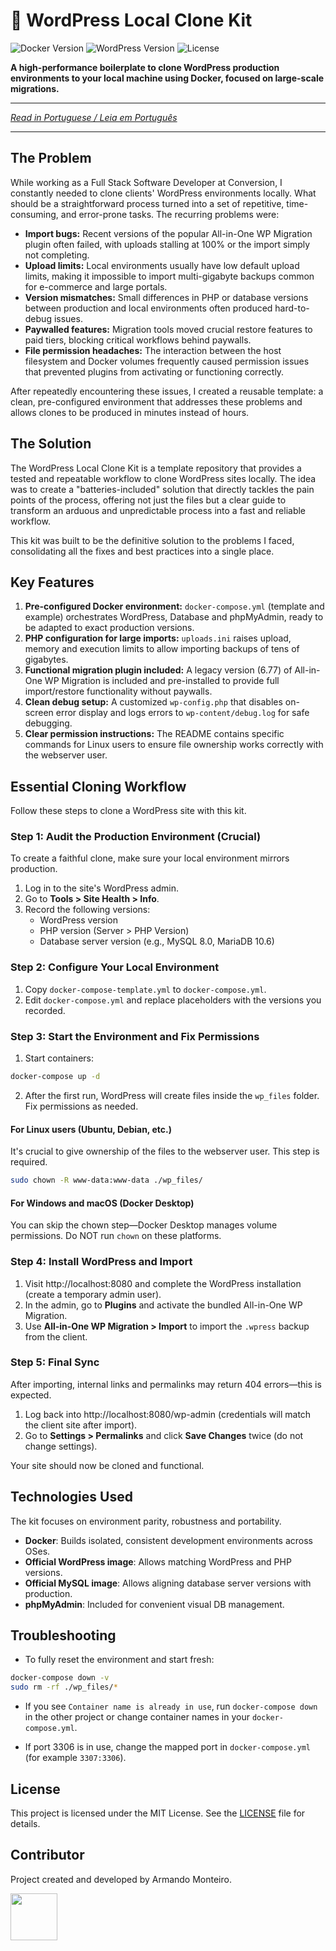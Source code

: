 # 🚀 WordPress Local Clone Kit

![Docker Version](https://img.shields.io/badge/docker-20.10+-blue.svg)
![WordPress Version](https://img.shields.io/badge/wordpress-legacy%20%26%20latest-brightgreen.svg)
![License](https://img.shields.io/badge/license-MIT-green.svg)

**A high-performance boilerplate to clone WordPress production environments to your local machine using Docker, focused on large-scale migrations.**

---

_[Read in Portuguese / Leia em Português](README-PT.md)_

---

## The Problem

While working as a Full Stack Software Developer at Conversion, I constantly needed to clone clients' WordPress environments locally. What should be a straightforward process turned into a set of repetitive, time-consuming, and error-prone tasks. The recurring problems were:

- **Import bugs:** Recent versions of the popular All-in-One WP Migration plugin often failed, with uploads stalling at 100% or the import simply not completing.
- **Upload limits:** Local environments usually have low default upload limits, making it impossible to import multi-gigabyte backups common for e-commerce and large portals.
- **Version mismatches:** Small differences in PHP or database versions between production and local environments often produced hard-to-debug issues.
- **Paywalled features:** Migration tools moved crucial restore features to paid tiers, blocking critical workflows behind paywalls.
- **File permission headaches:** The interaction between the host filesystem and Docker volumes frequently caused permission issues that prevented plugins from activating or functioning correctly.

After repeatedly encountering these issues, I created a reusable template: a clean, pre-configured environment that addresses these problems and allows clones to be produced in minutes instead of hours.

## The Solution

The WordPress Local Clone Kit is a template repository that provides a tested and repeatable workflow to clone WordPress sites locally. The idea was to create a "batteries-included" solution that directly tackles the pain points of the process, offering not just the files but a clear guide to transform an arduous and unpredictable process into a fast and reliable workflow.

This kit was built to be the definitive solution to the problems I faced, consolidating all the fixes and best practices into a single place.

## Key Features

1. **Pre-configured Docker environment:** `docker-compose.yml` (template and example) orchestrates WordPress, Database and phpMyAdmin, ready to be adapted to exact production versions.
2. **PHP configuration for large imports:** `uploads.ini` raises upload, memory and execution limits to allow importing backups of tens of gigabytes.
3. **Functional migration plugin included:** A legacy version (6.77) of All-in-One WP Migration is included and pre-installed to provide full import/restore functionality without paywalls.
4. **Clean debug setup:** A customized `wp-config.php` that disables on-screen error display and logs errors to `wp-content/debug.log` for safe debugging.
5. **Clear permission instructions:** The README contains specific commands for Linux users to ensure file ownership works correctly with the webserver user.

## Essential Cloning Workflow

Follow these steps to clone a WordPress site with this kit.

### Step 1: Audit the Production Environment (Crucial)

To create a faithful clone, make sure your local environment mirrors production.

1. Log in to the site's WordPress admin.
2. Go to **Tools > Site Health > Info**.
3. Record the following versions:
   - WordPress version
   - PHP version (Server > PHP Version)
   - Database server version (e.g., MySQL 8.0, MariaDB 10.6)

### Step 2: Configure Your Local Environment

1. Copy `docker-compose-template.yml` to `docker-compose.yml`.
2. Edit `docker-compose.yml` and replace placeholders with the versions you recorded.

### Step 3: Start the Environment and Fix Permissions

1. Start containers:

```bash
docker-compose up -d
```

2. After the first run, WordPress will create files inside the `wp_files` folder. Fix permissions as needed.

#### For Linux users (Ubuntu, Debian, etc.)

It's crucial to give ownership of the files to the webserver user. This step is required.

```bash
sudo chown -R www-data:www-data ./wp_files/
```

#### For Windows and macOS (Docker Desktop)

You can skip the chown step—Docker Desktop manages volume permissions. Do NOT run `chown` on these platforms.

### Step 4: Install WordPress and Import

1. Visit http://localhost:8080 and complete the WordPress installation (create a temporary admin user).
2. In the admin, go to **Plugins** and activate the bundled All-in-One WP Migration.
3. Use **All-in-One WP Migration > Import** to import the `.wpress` backup from the client.

### Step 5: Final Sync

After importing, internal links and permalinks may return 404 errors—this is expected.

1. Log back into http://localhost:8080/wp-admin (credentials will match the client site after import).
2. Go to **Settings > Permalinks** and click **Save Changes** twice (do not change settings).

Your site should now be cloned and functional.

## Technologies Used

The kit focuses on environment parity, robustness and portability.

- **Docker**: Builds isolated, consistent development environments across OSes.
- **Official WordPress image**: Allows matching WordPress and PHP versions.
- **Official MySQL image**: Allows aligning database server versions with production.
- **phpMyAdmin**: Included for convenient visual DB management.

## Troubleshooting

- To fully reset the environment and start fresh:

```bash
docker-compose down -v
sudo rm -rf ./wp_files/*
```

- If you see `Container name is already in use`, run `docker-compose down` in the other project or change container names in your `docker-compose.yml`.

- If port 3306 is in use, change the mapped port in `docker-compose.yml` (for example `3307:3306`).

## License

This project is licensed under the MIT License. See the [LICENSE](LICENSE) file for details.

## Contributor

Project created and developed by Armando Monteiro.

<a href="https://github.com/armandomonteir-o">
    <img src="https://avatars.githubusercontent.com/u/141039211?v=4" width="75" height="75">
</a>
